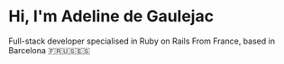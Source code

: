 # Hi, I'm Adeline de Gaulejac

Full-stack developer specialised in Ruby on Rails
From France, based in Barcelona
🇫🇷🇺🇸🇪🇸



